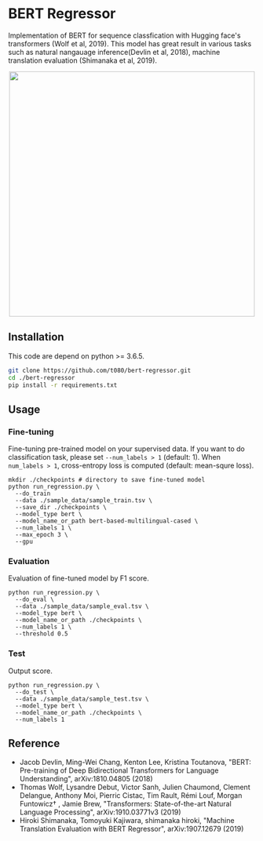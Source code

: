 # BERT Regressor

Implementation of BERT for sequence classfication with Hugging face's transformers (Wolf et al, 2019). This model has great result in various tasks such as natural nangauage inference(Devlin et al, 2018), machine translation evaluation (Shimanaka et al, 2019). 

<p align="center">
<img src=https://user-images.githubusercontent.com/53220859/71612811-1b607480-2be6-11ea-9f3b-ca890eb39d76.png width=500pt>
</p>



## Installation

This code are depend on python >= 3.6.5.

```sh
git clone https://github.com/t080/bert-regressor.git
cd ./bert-regressor
pip install -r requirements.txt
```



## Usage

### Fine-tuning

Fine-tuning pre-trained model on your supervised data.  If you want to do classification task, please set `--num_labels > 1` (default: 1). When `num_labels > 1`,  cross-entropy loss is computed (default: mean-squre loss).

```shell
mkdir ./checkpoints # directory to save fine-tuned model
python run_regression.py \
  --do_train
  --data ./sample_data/sample_train.tsv \
  --save_dir ./checkpoints \
  --model_type bert \
  --model_name_or_path bert-based-multilingual-cased \
  --num_labels 1 \
  --max_epoch 3 \
  --gpu
```



### Evaluation

Evaluation of fine-tuned model by F1 score.

```shell
python run_regression.py \
  --do_eval \
  --data ./sample_data/sample_eval.tsv \
  --model_type bert \
  --model_name_or_path ./checkpoints \
  --num_labels 1 \
  --threshold 0.5
```



### Test

Output score.

```shell
python run_regression.py \
  --do_test \
  --data ./sample_data/sample_test.tsv \
  --model_type bert \
  --model_name_or_path ./checkpoints \
  --num_labels 1
```



## Reference

- Jacob Devlin, Ming-Wei Chang, Kenton Lee, Kristina Toutanova, "BERT: Pre-training of Deep Bidirectional Transformers for Language Understanding", arXiv:1810.04805 (2018)
- Thomas Wolf, Lysandre Debut, Victor Sanh, Julien Chaumond, Clement Delangue, Anthony Moi, Pierric Cistac, Tim Rault, Rémi Louf, Morgan Funtowicz† , Jamie Brew, "Transformers: State-of-the-art Natural Language Processing", arXiv:1910.03771v3 (2019)
- Hiroki Shimanaka, Tomoyuki Kajiwara, shimanaka hiroki, "Machine Translation Evaluation with BERT Regressor", arXiv:1907.12679 (2019)

